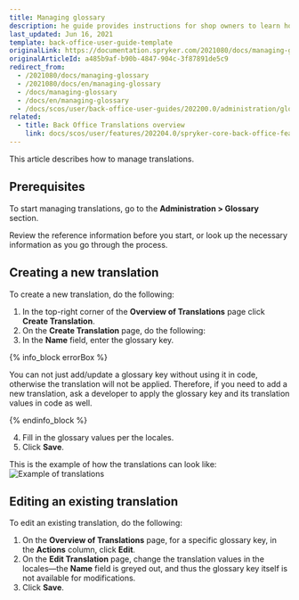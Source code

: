 ```yaml
---
title: Managing glossary
description: he guide provides instructions for shop owners to learn how to create and handle information in different languages in the Back Office.
last_updated: Jun 16, 2021
template: back-office-user-guide-template
originalLink: https://documentation.spryker.com/2021080/docs/managing-glossary
originalArticleId: a485b9af-b90b-4847-904c-3f87891de5c9
redirect_from:
  - /2021080/docs/managing-glossary
  - /2021080/docs/en/managing-glossary
  - /docs/managing-glossary
  - /docs/en/managing-glossary
  - /docs/scos/user/back-office-user-guides/202200.0/administration/glossary/managing-glossary.html
related:
  - title: Back Office Translations overview
    link: docs/scos/user/features/202204.0/spryker-core-back-office-feature-overview/back-office-translations-overview.html
---
```


This article describes how to manage translations.

## Prerequisites

To start managing translations, go to the **Administration&nbsp;<span aria-label="and then">></span> Glossary** section.

Review the reference information before you start, or look up the necessary information as you go through the process.

## Creating a new translation

To create a new translation, do the following:

1. In the top-right corner of the **Overview of Translations** page click **Create Translation**.
2. On the **Create Translation** page, do the following:
3. In the **Name** field, enter the glossary key.

{% info_block errorBox %}

You can not just add/update a glossary key without using it in code, otherwise the translation will not be applied. Therefore, if you need to add a new translation, ask a developer to apply the glossary key and its translation values in code as well.

{% endinfo_block %}

4. Fill in the glossary values per the locales.
5. Click **Save**.

This is the example of how the translations can look like:
![Example of translations](https://spryker.s3.eu-central-1.amazonaws.com/docs/User+Guides/Back+Office+User+Guides/Glossary/Managing+Glossary/managing-glossary.png)

## Editing an existing translation

To edit an existing translation, do the following:

1. On the **Overview of Translations** page, for a specific glossary key, in the **Actions** column, click **Edit**.
2. On the **Edit Translation** page, change the translation values in the locales—the **Name** field is greyed out, and thus the glossary key itself is not available for modifications.
3. Click **Save**.
